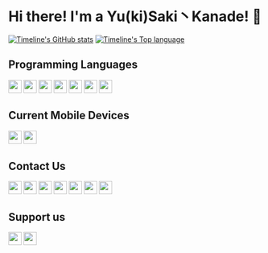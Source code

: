 # Hi there! I'm a Yu(ki)Saki丶Kanade! 👋
[![Timeline's GitHub stats](https://github-readme-stats.vercel.app/api?username=Nep-Timeline&bg_color=30,e96443,904e95&title_color=fff&text_color=fff&count_private=true&hide_border=true)](https://github.com/anuraghazra/github-readme-stats)
[![Timeline's Top language](https://github-readme-stats.vercel.app/api/top-langs?username=Nep-Timeline&bg_color=30,e96443,904e95&title_color=fff&text_color=fff&count_private=true&hide_border=true)](https://github.com/anuraghazra/github-readme-stats)

## Programming Languages

[<img height="26" src="https://shields.io/badge/Java-F80000.svg?style=flat-square&logo=oracle&logoColor=FFFFFF"/>](https://wikipedia.org/wiki/Java_(programming_language))
[<img height="26" src="https://shields.io/badge/JavaScript-F7DF1E.svg?style=flat-square&logo=javascript&logoColor=000000"/>](https://wikipedia.org/wiki/JavaScript)
[<img height="26" src="https://shields.io/badge/Kotlin-7F52FF.svg?style=flat-square&logo=kotlin&logoColor=FFFFFF"/>](https://wikipedia.org/wiki/Kotlin_(programming_language))
[<img height="26" src="https://shields.io/badge/Scala-000000.svg?style=flat-square&logo=scala&logoColor=F80000"/>](https://wikipedia.org/wiki/Scala_(programming_language))
[<img height="26" src="https://shields.io/badge/C-A8B9CC.svg?style=flat-square&logo=C&logoColor=FFFFFF"/>](https://wikipedia.org/wiki/C_(programming_language))
[<img height="26" src="https://shields.io/badge/C%2B%2B-00599C.svg?style=flat-square&logo=C%2B%2B&logoColor=FFFFFF"/>](https://wikipedia.org/wiki/C%2B%2B)
[<img height="26" src="https://shields.io/badge/Rust-FFFFFF.svg?style=flat-square&logo=rust&logoColor=000000"/>](https://en.wikipedia.org/wiki/Rust_(programming_language))

## Current Mobile Devices

[<img height="26" src="https://shields.io/badge/Xiaomi 15 Pro-FFFFFF.svg?style=flat-square&logo=Xiaomi"/>](https://www.mi.com/prod/xiaomi-15-pro)
[<img height="26" src="https://shields.io/badge/Meizu 20 Classic-FFFFFF.svg?style=flat-square&logo=Meizu"/>](https://detail.mall.meizu.com/item/meizu20Classic.html?click=mall_list_lc_kw_49)

## Contact Us

[<img height="26" src="https://shields.io/badge/Nep_Timeline-000000.svg?style=flat-square&logo=X"/>](https://x.com/Nep_Timeline)
[<img height="26" src="https://shields.io/badge/Nep_Timeline-ffffff.svg?style=flat-square&logo=element"/>](https://matrix.org/)
[<img height="26" src="https://shields.io/badge/Nep_Timeline-ffffff.svg?style=flat-square&logo=discord"/>](https://discord.com/)
[<img height="26" src="https://shields.io/badge/Nep_Timeline-ffffff.svg?style=flat-square&logo=telegram"/>](https://t.me/nep_timeline)
[<img height="26" src="https://shields.io/badge/咲夜Sakura-000000.svg?style=flat-square&logo=steam"/>](https://steamcommunity.com/id/Sakion_Sakura/)
[<img height="26" src="https://shields.io/badge/Nep_Timeline-000000.svg?style=flat-square&logo=threads"/>](https://threads.net/Nep_Timeline)
[<img height="26" src="https://shields.io/badge/Timelinne-000000.svg?style=flat-square&logo=bluesky"/>](https://timelinne.bsky.social)

## Support us

[<img height="26" src="https://shields.io/badge/Alipay-ffffff.svg?style=flat-square&logo=Alipay"/>](https://sakion.top/support/alipay.jpg)
[<img height="26" src="https://shields.io/badge/WeChat-ffffff.svg?style=flat-square&logo=WeChat"/>](https://sakion.top/support/wechat.jpg)
